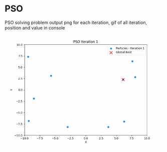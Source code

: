 # PSO
PSO solving problem output png for each iteration, gif of all iteration, position and value in console
![](https://github.com/AndyCole1179/PSO/blob/main/pso_animation.gif)
